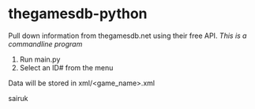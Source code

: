 thegamesdb-python
=================

Pull down information from thegamesdb.net using their free API.
*This is a commandline program*

1. Run main.py
2. Select an ID# from the menu

Data will be stored in xml/<game_name>.xml

sairuk
